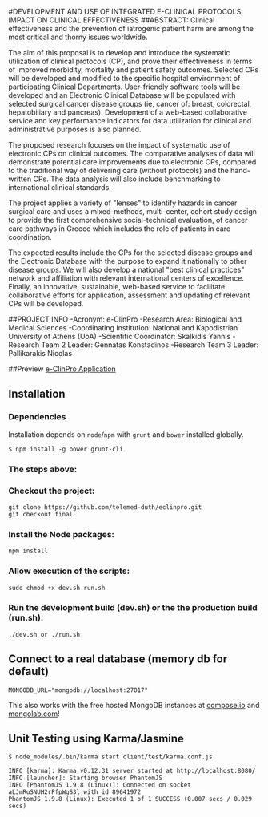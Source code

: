 #DEVELOPMENT AND USE OF INTEGRATED E-CLINICAL PROTOCOLS. IMPACT ON CLINICAL EFFECTIVENESS
##ABSTRACT: 
Clinical effectiveness and the prevention of iatrogenic patient harm are among the most critical and thorny issues worldwide.

The aim of this proposal is to develop and introduce the systematic utilization of clinical protocols (CP), and prove their effectiveness in terms of improved morbidity, mortality and patient safety outcomes. Selected CPs will be developed and modified to the specific hospital environment of participating Clinical Departments. User-friendly software tools will be developed and an Electronic Clinical Database will be populated with selected surgical cancer disease groups (ie, cancer of: breast, colorectal, hepatobiliary and pancreas). Development of a web-based collaborative service and key performance indicators for data utilization for clinical and administrative purposes is also planned.

The proposed research focuses on the impact of systematic use of electronic CPs on clinical outcomes. The comparative analyses of data will demonstrate potential care improvements due to electronic CPs, compared to the traditional way of delivering care (without protocols) and the hand-written CPs. The data analysis will also include benchmarking to international clinical standards.

The project applies a variety of "lenses" to identify hazards in cancer surgical care and uses a mixed-methods, multi-center, cohort study design to provide the first comprehensive social-technical evaluation, of cancer care pathways in Greece which includes the role of patients in care coordination.

The expected results include the CPs for the selected disease groups and the Electronic Database with the purpose to expand it nationally to other disease groups. We will also develop a national "best clinical practices" network and affiliation with relevant international centers of excellence. Finally, an innovative, sustainable, web-based service to facilitate collaborative efforts for application, assessment and updating of relevant CPs will be developed.

##PROJECT INFO
-Acronym: e-ClinPro
-Research Area: Biological and Medical Sciences
-Coordinating Institution: National and Kapodistrian University of Athens (UoA)
-Scientific Coordinator: Skalkidis Yannis
-Research Team 2 Leader: Gennatas Konstadinos
-Research Team 3 Leader: Pallikarakis Nicolas

##Preview
[e-ClinPro Application](http://ecp.nporto.eu)

## Installation

### Dependencies

Installation depends on `node`/`npm` with `grunt` and `bower` installed globally.

    $ npm install -g bower grunt-cli


### The steps above: 

### Checkout the project:

    git clone https://github.com/telemed-duth/eclinpro.git
    git checkout final

### Install the Node packages:

    npm install

### Allow execution of the scripts:

    sudo chmod +x dev.sh run.sh
    
### Run the development build (dev.sh) or the the production build (run.sh):

    ./dev.sh or ./run.sh
    


## Connect to a real database (memory db for default)

    MONGODB_URL="mongodb://localhost:27017"

This also works with the free hosted MongoDB instances at [compose.io](https://www.compose.io) and [mongolab.com](https://mongolab.com)!



## Unit Testing using Karma/Jasmine

    $ node_modules/.bin/karma start client/test/karma.conf.js

    INFO [karma]: Karma v0.12.31 server started at http://localhost:8080/
    INFO [launcher]: Starting browser PhantomJS
    INFO [PhantomJS 1.9.8 (Linux)]: Connected on socket aLJmRuSNUH2rPfpWgS3l with id 89641972
    PhantomJS 1.9.8 (Linux): Executed 1 of 1 SUCCESS (0.007 secs / 0.029 secs)
